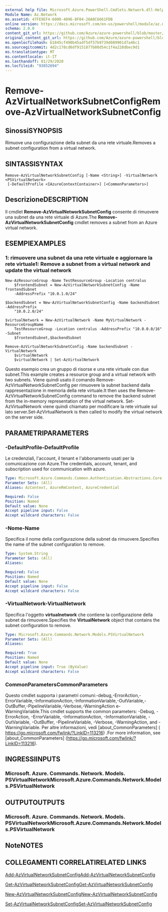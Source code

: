 ```yaml
---
external help file: Microsoft.Azure.PowerShell.Cmdlets.Network.dll-Help.xml
Module Name: Az.Network
ms.assetid: 47FE9EF4-6000-4096-8F04-26A0C6661FDB
online version: https://docs.microsoft.com/en-us/powershell/module/az.network/remove-azvirtualnetworksubnetconfig
schema: 2.0.0
content_git_url: https://github.com/Azure/azure-powershell/blob/master/src/Network/Network/help/Remove-AzVirtualNetworkSubnetConfig.md
original_content_git_url: https://github.com/Azure/azure-powershell/blob/master/src/Network/Network/help/Remove-AzVirtualNetworkSubnetConfig.md
ms.openlocfilehash: b1845cf490b45adf5df57b9739d089901d7a46c1
ms.sourcegitcommit: 4d2c178cd6df9151877b08d54c1f4a228dbec9d1
ms.translationtype: MT
ms.contentlocale: it-IT
ms.lasthandoff: 01/29/2020
ms.locfileid: "93852694"
---
```

# <span data-ttu-id="e3a13-101">Remove-AzVirtualNetworkSubnetConfig</span><span class="sxs-lookup"><span data-stu-id="e3a13-101">Remove-AzVirtualNetworkSubnetConfig</span></span>

## <span data-ttu-id="e3a13-102">Sinossi</span><span class="sxs-lookup"><span data-stu-id="e3a13-102">SYNOPSIS</span></span>
<span data-ttu-id="e3a13-103">Rimuove una configurazione della subnet da una rete virtuale.</span><span class="sxs-lookup"><span data-stu-id="e3a13-103">Removes a subnet configuration from a virtual network.</span></span>

## <span data-ttu-id="e3a13-104">SINTASSI</span><span class="sxs-lookup"><span data-stu-id="e3a13-104">SYNTAX</span></span>

```
Remove-AzVirtualNetworkSubnetConfig [-Name <String>] -VirtualNetwork <PSVirtualNetwork>
 [-DefaultProfile <IAzureContextContainer>] [<CommonParameters>]
```

## <span data-ttu-id="e3a13-105">Descrizione</span><span class="sxs-lookup"><span data-stu-id="e3a13-105">DESCRIPTION</span></span>
<span data-ttu-id="e3a13-106">Il cmdlet **Remove-AzVirtualNetworkSubnetConfig** consente di rimuovere una subnet da una rete virtuale di Azure.</span><span class="sxs-lookup"><span data-stu-id="e3a13-106">The **Remove-AzVirtualNetworkSubnetConfig** cmdlet removes a subnet from an Azure virtual network.</span></span>

## <span data-ttu-id="e3a13-107">ESEMPI</span><span class="sxs-lookup"><span data-stu-id="e3a13-107">EXAMPLES</span></span>

### <span data-ttu-id="e3a13-108">1: rimuovere una subnet da una rete virtuale e aggiornare la rete virtuale</span><span class="sxs-lookup"><span data-stu-id="e3a13-108">1: Remove a subnet from a virtual network and update the virtual network</span></span>
```
New-AzResourceGroup -Name TestResourceGroup -Location centralus
    $frontendSubnet = New-AzVirtualNetworkSubnetConfig -Name frontendSubnet 
    -AddressPrefix "10.0.1.0/24"

$backendSubnet = New-AzVirtualNetworkSubnetConfig -Name backendSubnet -AddressPrefix 
    "10.0.2.0/24"

$virtualNetwork = New-AzVirtualNetwork -Name MyVirtualNetwork -ResourceGroupName 
    TestResourceGroup -Location centralus -AddressPrefix "10.0.0.0/16" -Subnet 
    $frontendSubnet,$backendSubnet

Remove-AzVirtualNetworkSubnetConfig -Name backendSubnet -VirtualNetwork 
    $virtualNetwork
    $virtualNetwork | Set-AzVirtualNetwork
```

<span data-ttu-id="e3a13-109">Questo esempio crea un gruppo di risorse e una rete virtuale con due subnet.</span><span class="sxs-lookup"><span data-stu-id="e3a13-109">This example creates a resource group and a virtual network with two subnets.</span></span> <span data-ttu-id="e3a13-110">Viene quindi usato il comando Remove-AzVirtualNetworkSubnetConfig per rimuovere la subnet backend dalla rappresentazione in memoria della rete virtuale.</span><span class="sxs-lookup"><span data-stu-id="e3a13-110">It then uses the Remove-AzVirtualNetworkSubnetConfig command to remove the backend subnet from the in-memory representation of the virtual network.</span></span> <span data-ttu-id="e3a13-111">Set-AzVirtualNetwork viene quindi chiamato per modificare la rete virtuale sul lato server.</span><span class="sxs-lookup"><span data-stu-id="e3a13-111">Set-AzVirtualNetwork is then called to modify the virtual network on the server side.</span></span>

## <span data-ttu-id="e3a13-112">PARAMETRI</span><span class="sxs-lookup"><span data-stu-id="e3a13-112">PARAMETERS</span></span>

### <span data-ttu-id="e3a13-113">-DefaultProfile</span><span class="sxs-lookup"><span data-stu-id="e3a13-113">-DefaultProfile</span></span>
<span data-ttu-id="e3a13-114">Le credenziali, l'account, il tenant e l'abbonamento usati per la comunicazione con Azure.</span><span class="sxs-lookup"><span data-stu-id="e3a13-114">The credentials, account, tenant, and subscription used for communication with azure.</span></span>

```yaml
Type: Microsoft.Azure.Commands.Common.Authentication.Abstractions.Core.IAzureContextContainer
Parameter Sets: (All)
Aliases: AzContext, AzureRmContext, AzureCredential

Required: False
Position: Named
Default value: None
Accept pipeline input: False
Accept wildcard characters: False
```

### <span data-ttu-id="e3a13-115">-Nome</span><span class="sxs-lookup"><span data-stu-id="e3a13-115">-Name</span></span>
<span data-ttu-id="e3a13-116">Specifica il nome della configurazione della subnet da rimuovere.</span><span class="sxs-lookup"><span data-stu-id="e3a13-116">Specifies the name of the subnet configuration to remove.</span></span>

```yaml
Type: System.String
Parameter Sets: (All)
Aliases:

Required: False
Position: Named
Default value: None
Accept pipeline input: False
Accept wildcard characters: False
```

### <span data-ttu-id="e3a13-117">-VirtualNetwork</span><span class="sxs-lookup"><span data-stu-id="e3a13-117">-VirtualNetwork</span></span>
<span data-ttu-id="e3a13-118">Specifica l'oggetto **virtualnetwork** che contiene la configurazione della subnet da rimuovere.</span><span class="sxs-lookup"><span data-stu-id="e3a13-118">Specifies the **VirtualNetwork** object that contains the subnet configuration to remove.</span></span>

```yaml
Type: Microsoft.Azure.Commands.Network.Models.PSVirtualNetwork
Parameter Sets: (All)
Aliases:

Required: True
Position: Named
Default value: None
Accept pipeline input: True (ByValue)
Accept wildcard characters: False
```

### <span data-ttu-id="e3a13-119">CommonParameters</span><span class="sxs-lookup"><span data-stu-id="e3a13-119">CommonParameters</span></span>
<span data-ttu-id="e3a13-120">Questo cmdlet supporta i parametri comuni:-debug,-ErrorAction,-ErrorVariable,-InformationAction,-InformationVariable,-OutVariable,-OutBuffer,-PipelineVariable,-Verbose,-WarningAction e-WarningVariable.</span><span class="sxs-lookup"><span data-stu-id="e3a13-120">This cmdlet supports the common parameters: -Debug, -ErrorAction, -ErrorVariable, -InformationAction, -InformationVariable, -OutVariable, -OutBuffer, -PipelineVariable, -Verbose, -WarningAction, and -WarningVariable.</span></span> <span data-ttu-id="e3a13-121">Per altre informazioni, vedi [about_CommonParameters] ( https://go.microsoft.com/fwlink/?LinkID=113216) .</span><span class="sxs-lookup"><span data-stu-id="e3a13-121">For more information, see [about_CommonParameters] (https://go.microsoft.com/fwlink/?LinkID=113216).</span></span>

## <span data-ttu-id="e3a13-122">INGRESSI</span><span class="sxs-lookup"><span data-stu-id="e3a13-122">INPUTS</span></span>

### <span data-ttu-id="e3a13-123">Microsoft. Azure. Commands. Network. Models. PSVirtualNetwork</span><span class="sxs-lookup"><span data-stu-id="e3a13-123">Microsoft.Azure.Commands.Network.Models.PSVirtualNetwork</span></span>

## <span data-ttu-id="e3a13-124">OUTPUT</span><span class="sxs-lookup"><span data-stu-id="e3a13-124">OUTPUTS</span></span>

### <span data-ttu-id="e3a13-125">Microsoft. Azure. Commands. Network. Models. PSVirtualNetwork</span><span class="sxs-lookup"><span data-stu-id="e3a13-125">Microsoft.Azure.Commands.Network.Models.PSVirtualNetwork</span></span>

## <span data-ttu-id="e3a13-126">Note</span><span class="sxs-lookup"><span data-stu-id="e3a13-126">NOTES</span></span>

## <span data-ttu-id="e3a13-127">COLLEGAMENTI CORRELATI</span><span class="sxs-lookup"><span data-stu-id="e3a13-127">RELATED LINKS</span></span>

[<span data-ttu-id="e3a13-128">Add-AzVirtualNetworkSubnetConfig</span><span class="sxs-lookup"><span data-stu-id="e3a13-128">Add-AzVirtualNetworkSubnetConfig</span></span>](./Add-AzVirtualNetworkSubnetConfig.md)

[<span data-ttu-id="e3a13-129">Get-AzVirtualNetworkSubnetConfig</span><span class="sxs-lookup"><span data-stu-id="e3a13-129">Get-AzVirtualNetworkSubnetConfig</span></span>](./Get-AzVirtualNetworkSubnetConfig.md)

[<span data-ttu-id="e3a13-130">New-AzVirtualNetworkSubnetConfig</span><span class="sxs-lookup"><span data-stu-id="e3a13-130">New-AzVirtualNetworkSubnetConfig</span></span>](./New-AzVirtualNetworkSubnetConfig.md)

[<span data-ttu-id="e3a13-131">Set-AzVirtualNetworkSubnetConfig</span><span class="sxs-lookup"><span data-stu-id="e3a13-131">Set-AzVirtualNetworkSubnetConfig</span></span>](./Set-AzVirtualNetworkSubnetConfig.md)


